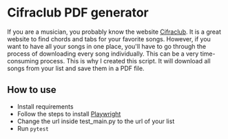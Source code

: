 # Cifraclub PDF generator

If you are a musician, you probably know the website [Cifraclub](https://www.cifraclub.com/). It is a great website to find chords and tabs for your favorite songs. However, if you want to have all your songs in one place, you'll have to go through the process of downloading every song individually. This can be a very time-consuming process. This is why I created this script. It will download all songs from your list and save them in a PDF file.

## How to use
- Install requirements
- Follow the steps to install [Playwright](https://playwright.dev/python/docs/intro)
- Change the url inside test_main.py to the url of your list
- Run `pytest`